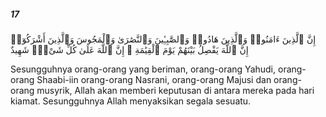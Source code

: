 ##### 17

<span class="ayah">إِنَّ ٱلَّذِينَ ءَامَنُوا۟ وَٱلَّذِينَ هَادُوا۟ وَٱلصَّٰبِـِٔينَ وَٱلنَّصَٰرَىٰ وَٱلْمَجُوسَ وَٱلَّذِينَ أَشْرَكُوٓا۟ إِنَّ ٱللَّهَ يَفْصِلُ بَيْنَهُمْ يَوْمَ ٱلْقِيَٰمَةِ ۚ إِنَّ ٱللَّهَ عَلَىٰ كُلِّ شَىْءٍۢ شَهِيدٌ</span>

<span class="ayah_translation">Sesungguhnya orang-orang yang beriman, orang-orang Yahudi, orang-orang Shaabi-iin orang-orang Nasrani, orang-orang Majusi dan orang-orang musyrik, Allah akan memberi keputusan di antara mereka pada hari kiamat. Sesungguhnya Allah menyaksikan segala sesuatu.</span>
